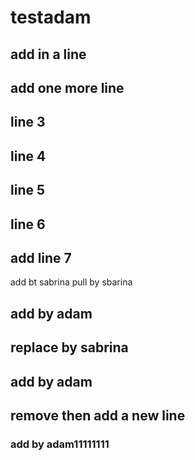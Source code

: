 # testadam

## add in a line  

## add one more line

## line 3

## line 4

## line 5

## line 6

## add line 7


add bt sabrina
pull by sbarina
## add by adam

## replace by sabrina

## add by adam

## remove then add a new line 

### add by adam11111111
